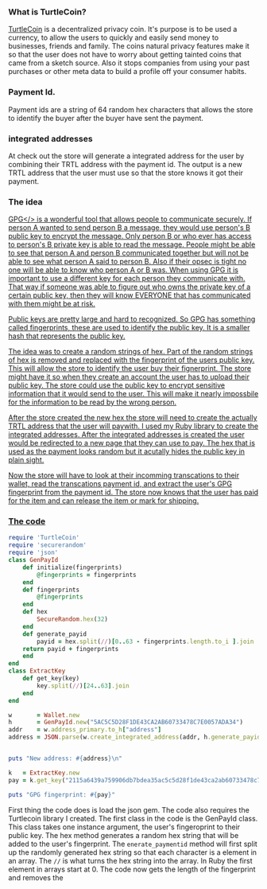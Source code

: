 ### What is TurtleCoin?
<a href="https://turtlecoin.lol/">TurtleCoin</a> is a decentralized privacy coin. It's purpose is to be used a currency, to allow the users to quickly and easily send money to businesses, friends and family. 
The coins natural privacy features make it so that the user does not have to worry about getting tainted coins that came from a sketch source.
Also it stops companies from using your past purchases or other meta data to build a profile off your consumer habits.



### Payment Id. 
Payment ids are a string of 64 random hex characters that allows the store to identify the buyer after the buyer have sent the payment. 

### integrated addresses
At check out the store will generate a integrated address for the user by combining their TRTL address with the payment id. 
The output is a new TRTL address that the user must use so that the store knows it got their payment.


### The idea

<a href="https://gnupg.org/">GPG</> is a wonderful tool that allows people to communicate securely. If person A wanted to send person B a message, they would use person's B public key to encrypt the message. Only person B or who ever has access to person's B private key is able to read the message. People might be able to see that person A and person B communicated together but will not be able to see what person A said to person B. Also if their opsec is tight no one will be able to know who person A or B was. When using GPG it is important to use a different key for each person they communicate with. That way if someone was able to figure out who owns the private key of a certain public key, then they will know EVERYONE that has communicated with them might be at risk. 

Public keys are pretty large and hard to recognized. So GPG has something called fingerprints, these are used to identify the public key. It is a smaller hash that represents the public key. 
    
    
    
 The idea was to create a random strings of hex. Part of the random strings of hex is removed and replaced with the fingerprint of the users public key. This will allow the store to identify the user buy their fignerprint. The store might have it so when they create an account the user has to upload their public key. The store could use the public key to encrypt sensitive information that it would send to the user. This will make it nearly impossbile for the information to be read by the wrong person. 
    
After the store created the new hex the store will need to create the actually TRTL address that the user will paywith. I used my Ruby library 
to create the integrated addresses. After the integrated addresses is created the user would be redirected to a new page that they can use to pay. 
The hex that is used as the payment looks random but it acutally hides the public key in plain sight. 
    
Now the store will have to look at their incomming transcations to their wallet, read the transcations payment id, and extract the user's GPG fingerprint from the payment id. The store now knows that the user has paid for the item and can release the item or mark for shipping. 
    
    
### The code
```ruby
require 'TurtleCoin'
require 'securerandom'
require 'json'
class GenPayId
    def initialize(fingerprints)
        @fingerprints = fingerprints
    end
    def fingerprints
        @fingerprints
    end
    def hex
        SecureRandom.hex(32)
    end
    def generate_payid
        payid = hex.split(//)[0..63 - fingerprints.length.to_i ].join
    return payid + fingerprints
    end
end
class ExtractKey
    def get_key(key)
        key.split(//)[24..63].join
    end
end

w       = Wallet.new
h       = GenPayId.new("5AC5C5D28F1DE43CA2AB60733478C7E0057ADA34")
addr    = w.address_primary.to_h["address"]
address = JSON.parse(w.create_integrated_address(addr, h.generate_payid))["integratedAddress"]


puts "New address: #{address}\n"

k   = ExtractKey.new
pay = k.get_key("2115a6439a759906db7bdea35ac5c5d28f1de43ca2ab60733478c7e0057ada34")

puts "GPG fingerprint: #{pay}"
```
First thing the code does is load the json gem. The code also requires the Turtlecoin library I created.
The first class in the code is the GenPayId class. This class takes one instance argument, the user's fingeroprint to their public key.
The hex method generates a random hex string that will be added to the user's fingerprint. The `enerate_paymentid` method will first split up the randomly generated hex string so that each character is a element in an array. The `//` is what turns the hex string into the array. In Ruby the first element in arrays start at 0. The code now gets the length of the fingerprint and removes the 
